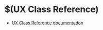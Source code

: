 # $(UX Class Reference)

<!-- Write some short summary about the UX Class Reference docs here -->

 * [UX Class Reference documentation](/learn/fuse/ux)
